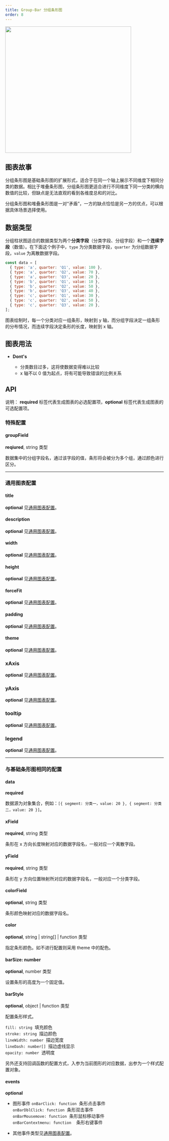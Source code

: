 ```yaml
---
title: Group-Bar 分组条形图
order: 8
---
```


<img src="https://gw.alipayobjects.com/mdn/rms_d314dd/afts/img/A*PGBvQ7a8Iz4AAAAAAAAAAABkARQnAQ" width="400">

## 图表故事

分组条形图是基础条形图的扩展形式，适合于在同一个轴上展示不同维度下相同分类的数据。相比于堆叠条形图，分组条形图更适合进行不同维度下同一分类的横向数值的比较，但缺点是无法直观的看到各维度总和的对比。

分组条形图和堆叠条形图是一对“矛盾”，一方的缺点恰恰是另一方的优点，可以根据具体场景选择使用。

## 数据类型

分组柱状图适合的数据类型为两个**分类字段**（分类字段、分组字段）和一个**连续字段**（数值）。在下面这个例子中，`type` 为分类数据字段，`quarter` 为分组数据字段，`value` 为离散数据字段。

```js
const data = [
  { type: 'a', quarter: 'Q1', value: 100 },
  { type: 'a', quarter: 'Q2', value: 70 },
  { type: 'a', quarter: 'Q3', value: 20 },
  { type: 'b', quarter: 'Q1', value: 10 },
  { type: 'b', quarter: 'Q2', value: 50 },
  { type: 'b', quarter: 'Q3', value: 40 },
  { type: 'c', quarter: 'Q1', value: 30 },
  { type: 'c', quarter: 'Q2', value: 50 },
  { type: 'c', quarter: 'Q3', value: 20 },
];
```

图表绘制时，每一个分类对应一组条形，映射到 y 轴，而分组字段决定一组条形的分布情况，而连续字段决定条形的长度，映射到 x 轴。

## 图表用法

- **Dont's**

  - 分类数目过多，这将使数据变得难以比较
  - x 轴不以 0 值为起点，将有可能导致错误的比例关系

## API

说明： **required** 标签代表生成图表的必选配置项，**optional** 标签代表生成图表的可选配置项。

### 特殊配置

#### groupField

**reqiured**, string 类型

数据集中的分组字段名，通过该字段的值，条形将会被分为多个组，通过颜色进行区分。

---

### 通用图表配置

#### title

**optional** 见[通用图表配置](../general-config#title)。

#### description

**optional** 见[通用图表配置](../general-config#description)。

#### width

**optional** 见[通用图表配置](../general-config#width)。

#### height

**optional** 见[通用图表配置](../general-config#height)。

#### forceFit

**optional** 见[通用图表配置](../general-config#forceFit)。

#### padding

**optional** 见[通用图表配置](../general-config#padding)。

#### theme

**optional** 见[通用图表配置](../general-config#theme)。

### xAxis

**optional** 见[通用图表配置](../general-config#linearaxis)。

### yAxis

**optional** 见[通用图表配置](../general-config#categoryaxis)。

### tooltip

**optional** 见[通用图表配置](../general-config#theme)。

### legend

**optional** 见[通用图表配置](../general-config#legend)。

---

### 与基础条形图相同的配置

#### data

**required**

数据源为对象集合，例如：`[{ segment: 分类一，value: 20 }, { segment: 分类二，value: 20 }]`。

#### xField

**required**, string 类型

条形在 x 方向长度映射对应的数据字段名，一般对应一个离散字段。

#### yField

**required**, string 类型

条形在 y 方向位置映射所对应的数据字段名，一般对应一个分类字段。

#### colorField

**optional**, string 类型

条形颜色映射对应的数据字段名。

#### color

**optional**, string | string[] | function 类型

指定条形颜色。如不进行配置则采用 theme 中的配色。

#### barSize: number

**optional**, number 类型

设置条形的高度为一个固定值。

#### barStyle

**optional**, object | function 类型

配置条形样式。

`fill: string`  填充颜色<br />
`stroke: string`  描边颜色<br />
`lineWidth: number`  描边宽度<br />
`lineDash: number[]`  描边虚线显示<br />
`opacity: number`  透明度<br />

另外还支持回调函数的配置方式，入参为当前图形的对应数据，出参为一个样式配置对象。

#### events

**optional**

- 图形事件
  `onBarClick: function`  条形点击事件<br />
  `onBarDblClick: function`  条形双击事件<br />
  `onBarMousemove: function`  条形鼠标移动事件<br />
  `onBarContextmenu: function`    条形右键事件

- 其他事件类型见[通用图表配置](../general-config#events)。
